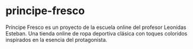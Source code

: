 # principe-fresco
Príncipe Fresco es un proyecto de la escuela online del profesor Leonidas Esteban. Una tienda online de ropa deportiva clásica con toques coloridos inspirados en la esencia del protagonista. 
